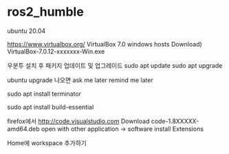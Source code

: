 # ros2_humble

ubuntu 20.04

https://www.virtualbox.org/
VirtualBox 7.0
windows hosts
Download) VirtualBox-7.0.12-xxxxxxx-Win.exe

우분투 설치 후 패키지 업데이트 및 업그레이드
sudo apt update
sudo apt upgrade

ubuntu upgrade 나오면 
ask me later
remind me later

sudo apt install terminator

sudo apt install build-essential

firefox에서
http://code.visualstudio.com
Download
code-1.8XXXXX-amd64.deb
open with other application -> software install
Extensions

Home에 workspace 추가하기
